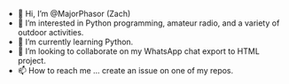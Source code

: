 - 👋 Hi, I’m @MajorPhasor (Zach)
- 👀 I’m interested in Python programming, amateur radio, and a variety of outdoor activities.
- 🌱 I’m currently learning Python.
- 💞️ I’m looking to collaborate on my WhatsApp chat export to HTML project.
- 📫 How to reach me ... create an issue on one of my repos.

<!---
MajorPhasor/MajorPhasor is a ✨ special ✨ repository because its `README.md` (this file) appears on your GitHub profile.
You can click the Preview link to take a look at your changes.
--->
